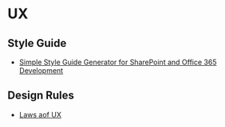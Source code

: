 # UX

## Style Guide

- [Simple Style Guide Generator for SharePoint and Office 365 Development](https://github.com/StfBauer/generator-simplestyle)

## Design Rules

- [Laws aof UX](https://lawsofux.com/)